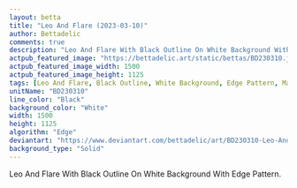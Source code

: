 ```yaml
---
layout: betta
title: "Leo And Flare (2023-03-10)"
author: Bettadelic
comments: true
description: "Leo And Flare With Black Outline On White Background With Edge Pattern."
actpub_featured_image: "https://bettadelic.art/static/bettas/BD230310.jpg"
actpub_featured_image_width: 1500
actpub_featured_image_height: 1125
tags: [Leo And Flare, Black Outline, White Background, Edge Pattern, March 2023, Solid Background Pattern]
unitName: "BD230310"
line_color: "Black"
background_color: "White"
width: 1500
height: 1125
algorithm: "Edge"
deviantart: "https://www.deviantart.com/bettadelic/art/BD230310-Leo-And-Flare-2023-03-10-953177482"
background_type: "Solid"
---
```


Leo And Flare With Black Outline On White Background With Edge Pattern.

